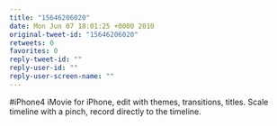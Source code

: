 ```yaml
---
title: "15646206020"
date: Mon Jun 07 18:01:25 +0000 2010
original-tweet-id: "15646206020"
retweets: 0
favorites: 0
reply-tweet-id: ""
reply-user-id: ""
reply-user-screen-name: ""
---
```

#iPhone4 iMovie for iPhone, edit with themes, transitions, titles. Scale timeline with a pinch, record directly to the timeline.
